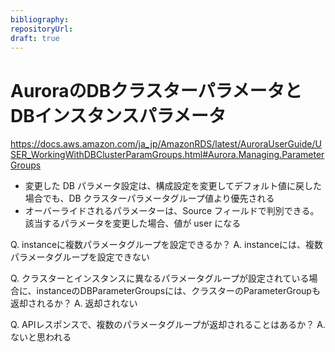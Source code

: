 ```yaml
---
bibliography: 
repositoryUrl:
draft: true
---
```


# AuroraのDBクラスターパラメータとDBインスタンスパラメータ

https://docs.aws.amazon.com/ja_jp/AmazonRDS/latest/AuroraUserGuide/USER_WorkingWithDBClusterParamGroups.html#Aurora.Managing.ParameterGroups

- 変更した DB パラメータ設定は、構成設定を変更してデフォルト値に戻した場合でも、DB クラスターパラメータグループ値より優先される
- オーバーライドされるパラメーターは、Source フィールドで判別できる。該当するパラメータを変更した場合、値が user になる

Q. instanceに複数パラメータグループを設定できるか？
A. instanceには、複数パラメータグループを設定できない

Q. クラスターとインスタンスに異なるパラメータグループが設定されている場合に、instanceのDBParameterGroupsには、クラスターのParameterGroupも返却されるか？
A. 返却されない

Q. APIレスポンスで、複数のパラメータグループが返却されることはあるか？
A. ないと思われる

